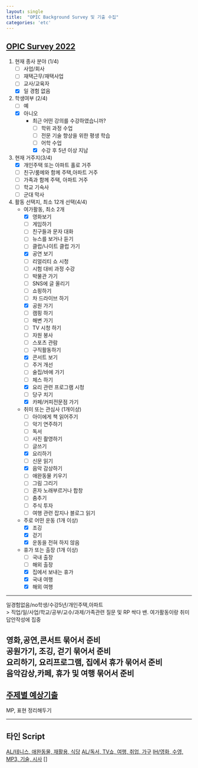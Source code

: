 ```yaml
---
layout: single
title:  "OPIC Background Survey 및 기출 수집"
categories: 'etc'
---
```


## [OPIC Survey 2022](https://mansour.tistory.com/entry/opicservey)

1. 현재 종사 분야 (1/4)
    - [ ] 사업/회사
    - [ ] 재택근무/재택사업
    - [ ] 교사/교육자
    - [x] 일 경험 없음
2. 학생여부 (2/4)
    - [ ] 예
    - [x] 아니오
        - 최근 어떤 강의를 수강하였습니까?
            - [ ] 학위 과정 수업
            - [ ] 전문 기술 향상을 위한 평생 학습
            - [ ] 어학 수업
            - [x] 수강 후 5년 이상 지남
3. 현재 거주지(3/4)
    - [x] 개인주택 또는 아파트 홀로 거주
    - [ ] 친구/룸메와 함께 주택,아파트 거주
    - [ ] 가족과 함께 주택, 아파트 거주
    - [ ] 학교 기숙사
    - [ ] 군대 막사
4. 활동 선택지, 최소 12개 선택(4/4)
    - 여가활동, 최소 2개
        - [x] 영화보기
        - [ ] 게임하기
        - [ ] 친구들과 문자 대화
        - [ ] 뉴스를 보거나 듣기
        - [ ] 클럽/나이트 클럽 가기
        - [x] 공연 보기
        - [ ] 리얼리티 쇼 시청
        - [ ] 시험 대비 과정 수강
        - [ ] 박물관 가기
        - [ ] SNS에 글 올리기
        - [ ] 쇼핑하기
        - [ ] 차 드라이브 하기
        - [x] 공원 가기
        - [ ] 캠핑 하기
        - [ ] 해변 가기
        - [ ] TV 시청 하기
        - [ ] 자원 봉사
        - [ ] 스포츠 관람
        - [ ] 구직활동하기
        - [x] 콘서트 보기
        - [ ] 주거 개선
        - [ ] 술집/바에 가기
        - [ ] 체스 하기
        - [x] 요리 관련 프로그램 시청
        - [ ] 당구 치기
        - [x] 카페/커피전문점 가기
    - 취미 또는 관심사 (1개이상)
        - [ ] 아이에게 책 읽어주기
        - [ ] 악기 연주하기
        - [ ] 독서
        - [ ] 사진 촬영하기
        - [ ] 글쓰기
        - [x] 요리하기
        - [ ] 신문 읽기
        - [x] 음악 감상하기
        - [ ] 애완동물 키우기
        - [ ] 그림 그리기
        - [ ] 혼자 노래부르거나 합창
        - [ ] 춤추기
        - [ ] 주식 투자
        - [ ] 여행 관련 잡지나 블로그 읽기
    - 주로 어떤 운동 (1개 이상)
        - [X] 조깅
        - [X] 걷기
        - [X] 운동을 전혀 하지 않음
    - 휴가 또는 출장 (1개 이상)
        - [ ] 국내 출장
        - [ ] 해외 출장
        - [X] 집에서 보내는 휴가
        - [X] 국내 여행
        - [X] 해외 여행  
    
---

일경험없음/no학생/수강5년/개인주택,아파트      
\> 직업/일/사업/학교/공부/교수/과제/가족관련 질문 및 RP 싹다 밴. 여가활동이랑 취미 답안작성에 집중

영화,공연,콘서트 묶어서 준비    
공원가기, 조깅, 걷기 묶어서 준비    
요리하기, 요리프로그램, 집에서 휴가 묶어서 준비     
음악감상,카페, 휴가 및 여행 묶어서 준비    
---

## [주제별 예상기출](https://maaani.tistory.com/199)

MP, 표현 정리해두기

---

## 타인 Script

[AL/테니스, 애완동물, 재활용, 식당](https://m.blog.naver.com/sweet_noelie/222715613280)
[AL/독서, TV쇼, 여행, 취업, 가구](https://www.dmitory.com/specup/9224434)
[IH/영화, 수영, MP3, 기술, 시사](https://steady-ready.tistory.com/entry/%EC%98%A4%ED%94%BD-IH-%ED%9B%84%EA%B8%B0-%EB%B0%8F-%EA%B3%B5%EB%B6%80%EB%B0%A9%EB%B2%95)
[]